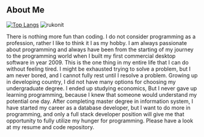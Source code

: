 ## About Me
[![Top Langs](https://github-readme-stats.vercel.app/api/top-langs/?username=rukonit&layout=compact)](https://github.com/anuraghazra/github-readme-stats)
<img src="https://github-readme-stats.vercel.app/api?username=rukonit&show_icons=true&theme=gotham" alt="rukonit" />

There is nothing more fun than coding. I do not consider programming as a profession, rather I like to think it I as my hobby. I am always passionate about programming and always have been from the starting of my journey to the programming world when I built my first commercial desktop software in year 2009. This is the one thing in my entire life that I can do without feeling tired. I might be exhausted trying to solve a problem, but I am never bored, and I cannot fully rest until I resolve a problem. Growing up in developing country, I did not have many options for choosing my undergraduate degree. I ended up studying economics, But I never gave up learning programming, because I knew that someone would understand my potential one day. After completing master degree in information system, I have started my career as a database developer, but I want to do more in programming, and only a full stack developer position will give me that opportunity to fully utilize my hunger for programming.  Please have a look at my resume and code repository.

